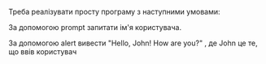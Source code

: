 Треба реалізувати просту програму з наступними умовами:

За допомогою prompt запитати ім'я користувача.

За допомогою alert вивести "Hello, John! How are you?" , де John це те, що ввів користувач